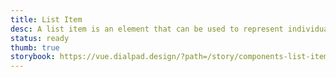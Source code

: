 ```yaml
---
title: List Item
desc: A list item is an element that can be used to represent individual items in a list.
status: ready
thumb: true
storybook: https://vue.dialpad.design/?path=/story/components-list-item--default
---
```


<code-well-header class="d-d-block">
  <ul>
    <dt-list-item navigationType="tab">
      <template #left>
        <dt-icon name="check" />
      </template>
      <span />
      <template #subtitle>
        <span />{subtitle}
      </template>
      <template #bottom>
        {bottom}
      </template>
      <template #right>
        <dt-icon name="external-link" />
      </template>
    </dt-list-item>
  </ul>
</code-well-header>
